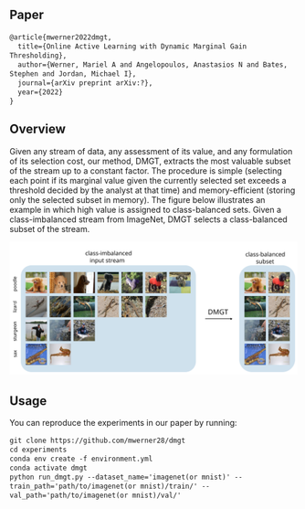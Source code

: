 ## Paper
```
@article{mwerner2022dmgt,
  title={Online Active Learning with Dynamic Marginal Gain Thresholding},
  author={Werner, Mariel A and Angelopoulos, Anastasios N and Bates, Stephen and Jordan, Michael I},
  journal={arXiv preprint arXiv:?},
  year={2022}
}
```
## Overview
Given any stream of data, any assessment of its value, and any formulation of its selection cost, our method, DMGT, extracts the most valuable subset of the stream up to a constant factor. The procedure is simple (selecting each point if its marginal value given the currently selected set exceeds a threshold decided by the analyst at that time) and memory-efficient (storing only the selected subset in memory). The figure below illustrates an example in which high value is assigned to class-balanced sets. Given a class-imbalanced stream from ImageNet, DMGT selects a class-balanced subset of the stream. 
<p align="center">
  <img src="plots/outputs/figure1.svg">
</p>

## Usage
You can reproduce the experiments in our paper by running:
```
git clone https://github.com/mwerner28/dmgt
cd experiments
conda env create -f environment.yml
conda activate dmgt
python run_dmgt.py --dataset_name='imagenet(or mnist)' --train_path='path/to/imagenet(or mnist)/train/' --val_path='path/to/imagenet(or mnist)/val/'
```
